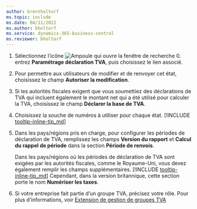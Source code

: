 ```yaml
---
author: brentholtorf
ms.topic: include
ms.date: 04/11/2022
ms.author: bholtorf
ms.service: dynamics-365-business-central
ms.reviewer: bholtorf
---
```

1. Sélectionnez l’icône ![Ampoule qui ouvre la fenêtre de recherche 0.](../media/ui-search/search_small.png "Dites-moi ce que vous voulez faire") entrez **Paramétrage déclaration TVA**, puis choisissez le lien associé.  
2. Pour permettre aux utilisateurs de modifier et de renvoyer cet état, choisissez le champ **Autoriser la modification**.  
3. Si les autorités fiscales exigent que vous soumettiez des déclarations de TVA qui incluent également le montant net qui a été utilisé pour calculer la TVA, choisissez le champ **Déclarer la base de TVA**.  
4. Choisissez la souche de numéros à utiliser pour chaque état. [!INCLUDE [tooltip-inline-tip_md](tooltip-inline-tip_md.md)]  
5. Dans les pays/régions pris en charge, pour configurer les périodes de déclaration de TVA, remplissez les champs **Version du rapport** et **Calcul du rappel de période** dans la section **Période de renvois**.  

    Dans les pays/régions où les périodes de déclaration de TVA sont exigées par les autorités fiscales, comme le Royaume-Uni, vous devez également remplir les champs supplémentaires. [!INCLUDE [tooltip-inline-tip_md](tooltip-inline-tip_md.md)]  Cependant, dans la version britannique, cette section porte le nom **Numériser les taxes**.
6. Si votre entreprise fait partie d’un groupe TVA, précisez votre rôle. Pour plus d’informations, voir [Extension de gestion de groupes TVA](../ui-extensions-vat-group.md)  

